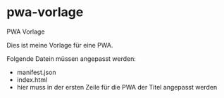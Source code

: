 # pwa-vorlage
PWA Vorlage

Dies ist meine Vorlage für eine PWA.

Folgende Datein müssen angepasst werden:

- manifest.json
- index.html
-   hier muss in der ersten Zeile für die PWA der Titel angepasst werden

